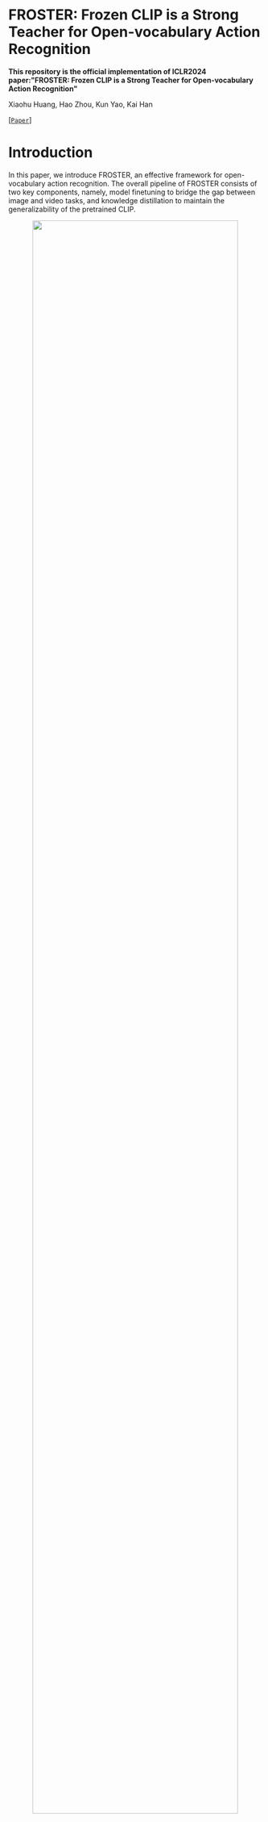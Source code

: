 # FROSTER: Frozen CLIP is a Strong Teacher for Open-vocabulary Action Recognition

**This repository is the official implementation of ICLR2024 paper:"FROSTER: Frozen CLIP is a Strong Teacher for Open-vocabulary Action Recognition"**

Xiaohu Huang, Hao Zhou, Kun Yao, Kai Han

 [[`Paper`]](https://openreview.net/pdf?id=zYXFMeHRtO)

# Introduction

In this paper, we introduce FROSTER, an effective framework for open-vocabulary action recognition. The overall pipeline of FROSTER consists of two key components, namely, model finetuning to bridge the gap between image and video tasks, and knowledge distillation to maintain the generalizability of the pretrained CLIP.

<div class="col-sm-12" align=center>
  <img src='figures/method.png' width="90%" height="90%">
</div>

# Performance

We conduct experiments on two open-vocabulary settings, i.e., base-to-novel and cross-dataset. FROSTER achieves state-of-the-art performance on both the two benchmarks.

<table>
    <tr>
        <th>Method</th>
        <th colspan='3'>K-400</th>
        <th colspan='3'>HMDB-51</th>
        <th colspan='3'>UCF-101</th>
        <th colspan='3'>SSv2</th>
    </tr>
    <tr>
        <th>-</th>
        <th>Base</th>
        <th>Novel</th>
        <th>HM</th>
        <th>Base</th>
        <th>Novel</th>
        <th>HM</th>
        <th>Base</th>
        <th>Novel</th>
        <th>HM</th>
        <th>Base</th>
        <th>Novel</th>
        <th>IMM</th>
    </tr>
    <tr>
        <th>FrozenCLIP</th>
        <th>$62.3$</th>
        <th>$53.4$</th>
        <th>$57.5$</th>
        <th>$53.3$</th>
        <th>$46.8$</th>
        <th>$49.8$</th>
        <th>$78.5$</th>
        <th>$63.6$</th>
        <th>$70.3$</th>
        <th>$4.9$</th>
        <th>$5.3$</th>
        <th>$5.1$</th>
    </tr>
    <tr>
        <th>ActionCLIP</th>
        <th>$61.0$</th>
        <th>$46.2$</th>
        <th>$52.6$</th>
        <th>$69.1$</th>
        <th>$37.3$</th>
        <th>$48.5$</th>
        <th>$90.1$</th>
        <th>$58.1$</th>
        <th>$70.7$</th>
        <th>$13.3$</th>
        <th>$10.1$</th>
        <th>$11.5$</th>
    </tr>
    <tr>
        <th>XCLIP</th>
        <th>$74.1$</th>
        <th>$56.4$</th>
        <th>$64.0$</th>
        <th>$69.4$</th>
        <th>$45.5$</th>
        <th>$55.0$</th>
        <th>$89.9$</th>
        <th>$58.9$</th>
        <th>$71.2$</th>
        <th>$8.5$</th>
        <th>$6.6$</th>
        <th>$7.4$</th>
    </tr>
    <tr>
        <th>VPT</th>
        <th>$69.7$</th>
        <th>$37.6$</th>
        <th>$48.8$</th>
        <th>$46.2$</th>
        <th>$16.0$</th>
        <th>$23.8$</th>
        <th>$90.5$</th>
        <th>$40.4$</th>
        <th>$55.8$</th>
        <th>$8.3$</th>
        <th>$5.3$</th>
        <th>$6.4$</th>
    </tr>
    <tr>
        <th>AIM †</th>
        <th>$74.6$</th>
        <th>$62.5$</th>
        <th>$68.0$</th>
        <th>$64.0$</th>
        <th>$51.6$</th>
        <th>$57.1$</th>
        <th>$89.8$</th>
        <th>$76.4$</th>
        <th>$82.6$</th>
        <th>$8.5$</th>
        <th>$7.9$</th>
        <th>$8.2$</th>
    </tr>
    <tr>
        <th>ST-Adapter †</th>
        <th>$73.6$</th>
        <th>$62.0$</th>
        <th>$67.3$</th>
        <th>$65.3$</th>
        <th>$48.9$</th>
        <th>$55.9$</th>
        <th>$85.5$</th>
        <th>$76.8$</th>
        <th>$80.9$</th>
        <th>$9.3$</th>
        <th>$8.4$</th>
        <th>$8.8$</th>
    </tr>
    <tr>
        <th>ViFi-CLIP</th>
        <th>$76.4$</th>
        <th>$61.1$</th>
        <th>$67.9$</th>
        <th>$\underline{73.8}$</th>
        <th>$\underline{53.3}$</th>
        <th>$\underline{61.9}$</th>
        <th>$92.9$</th>
        <th>$67.7$</th>
        <th>$78.3$</th>
        <th>$\underline{16.2}$</th>
        <th>$\underline{12.1}$</th>
        <th>$\underline{13.9}$</th>
    </tr>
    <tr>
        <th>OpenVCLIP</th>
        <th>$\underline{76.5}$</th>
        <th>$\underline{62.6}$</th>
        <th>$\underline{68.9}$</th>
        <th>$70.3$</th>
        <th>$50.4$</th>
        <th>$58.7$</th>
        <th>$\underline{94.8}$</th>
        <th>$\underline{77.5}$</th>
        <th>$\underline{85.3}$</th>
        <th>$16.0$</th>
        <th>$11.0$</th>
        <th>${13.0}$</th>
    </tr>
    <tr>
        <th>FROSTER (Ours)</th>
        <th>$\mathbf{77.8}$</th>
        <th>$\mathbf{64.3}$</th>
        <th>$\mathbf{70.4}$</th>
        <th>$\mathbf{74.1}$</th>
        <th>$\mathbf{58.0}$</th>
        <th>$\mathbf{65.1}$</th>
        <th>$\mathbf{95.3}$</th>
        <th>$\mathbf{80.0}$</th>
        <th>$\mathbf{\mathbf{87.0}}$</th>
        <th>$\mathbf{18.3}$</th>
        <th>$\mathbf{12.2}$</th>
        <th >$\mathbf{14.6}$</th>
    </tr>
</table>

Table 2: Performance comparison (Top1-Acc (%)) with the previous approaches under the cross-dataset evaluation protocol. All methods are based on CLIP ViT-B/16, except for ER-ZASR (TSM pre-trained on ImageNet-1k) and Text4Vis (ViT-L/14). UCF* and HMDB* indicate evaluating the full validation set, while UCF and HMDB denote evaluating across the three validation splits. The results of most other papers are taken from Open-VCLIP and ViFi-CLIP. † denotes the results are produced with our implementation.

<div align="center">
 
| Method | UCF* | UCF | HMDB* | HMDB | K-600 |
| :--- | :---: | :---: | :---: | :---: | :---: |
| **ER-ZASR** | - | $51.8 \pm 2.9$ | - | $35.3 \pm 4.6$ | $42.1 \pm 1.4$ |
| **Frozen CLIP** † | $74.2$ | $73.8 \pm 0.6$ | $46.3$ | $47.9 \pm 0.5$ | $68.1 \pm 1.1$ |
| **ActionCLIP** † | $77.4$ | $77.5 \pm 0.8$ | $48.0$ | $48.2 \pm 1.5$ | $62.5 \pm 1.2$ |
| **X-CLIP** | - | $72.0 \pm 2.3$ | - | $44.6 \pm 5.2$ | $65.2 \pm 0.4$ |
| **VPT** | - | $69.3 \pm 4.2$ | - | $44.3 \pm 2.2$ | $55.8 \pm 0.7$ |
| **Text4Vis**| $79.6$ | - | $49.8$ | - | $68.9 \pm 1.0$ |
| **AIM** †| $79.0$ | $79.4 \pm 1.0$ | $49.5$ | $50.3 \pm 0.8$ | $66.7 \pm 0.5$ |
| **ST-Adapter** †| $77.9$ | $77.6 \pm 0.7$ | $50.3$ | $51.1 \pm 0.6$ | $60.2 \pm 1.8$ |
| **Vita-CLIP**| - | $75.0 \pm 0.6$ | - | $48.6 \pm 0.6$ | $67.4 \pm 0.5$ |
| **ViFi-CLIP** | - | $76.8 \pm 0.7$ | - | $51.3 \pm 0.6$ | $71.2 \pm 1.0$ |
| **Open-VCLIP** | $\underline{83.5}$ | $\underline{83.4} \pm 1.2$ | $\underline{53.2}$ | $\underline{53.9} \pm 1.2$ | $\underline{73.0} \pm 0.8$ |
| **FROSTER (Ours)** | $\mathbf{85.0}$ | $\mathbf{84.8} \pm 1.1$ | $\mathbf{54.5}$ | $\mathbf{54.8} \pm 1.3$ | $\mathbf{74.8} \pm 0.9$ |

</div>


# Dependency

The main dependent packages include: PyTorch 1.11.0 and torchvision 0.12.0 and [`PySlowFast`](https://github.com/facebookresearch/SlowFast)

Detailed Installation instruction can be viewed in [`INSTALL.md`](https://github.com/VisAILab/froster/blob/main/INSTALL.md).

# Data Preparation

- **Kinetics-400.** 

  We obtained the compressed version Kinetics-400 dataset, where videos have been resized to 256, from the [`VoV3d Repo`](https://github.com/youngwanLEE/VoV3D/blob/main/DATA.md#kinetics- 
  400). The repository  provides the download link for the dataset:  [[`Kinetics-400 dataset link`](https://dl.dropbox.com/s/419u0zljf2brsbt/compress.tar.gz)]. After downloading and 
  extracting the data, you should rename the folders "train_256" and "val_256" to "train" and "val" respectively. Additionally, please note that the video "val/crossing_river/ZVdAl- 
  yh9m0.mp4" is invalid and needs to be replaced. You should download a new version of the video from [`here`](https://drive.google.com/file/d/15M07kKQlZEoVzUezppITSnICs83fch8A/view? 
  usp=share_link) and perform the replacement.

- **UCF-101.**

  We download UCF-101 dataset by the [`script`](https://github.com/open-mmlab/mmaction2/blob/main/tools/data/ucf101/download_videos.sh) provided by MMAction2.

- **HMDB-51.**

  We donwload HMDB-51 dataset by the [`script`](https://github.com/open-mmlab/mmaction2/blob/main/tools/data/hmdb51/download_videos.sh) provided by MMAction2.

- **Kinetics-600 testing.**

  Validation data of Kinetics-600 we used can be donwloaded from [`link`](https://pan.baidu.com/s/1d6wI-n3igMdE1rJ2xP2MsA?pwd=c5mu ).

# Checkpoint

The pre-trained models will be uploaded soon.

# Training

- **Base-to-Novel Setting**
The training scripts are in the **script/training/temporal_b16** folder. 
Please use `train_clip_B2N_hmdb.sh`, `train_clip_B2N_k400.sh`, `train_clip_B2N_ssv2.sh` and `train_clip_B2N_ucf.sh` for the training on HMDB51, K400, SSV2, and UCF101, respectively.

Below is the training script on k400, where you need to modify the `ROOT`, `CKPT`, `DATA.PATH_TO_DATA_DIR`, `DATA.PATH_PREFIX`, `DATA.INDEX_LABEL_MAPPING_FILE`  variables to fit the paths on your server. 

```bash
ROOT=/root/paddlejob/workspace/env_run/output/xiaohu/FROSTER
CKPT=/root/paddlejob/workspace/env_run/output/xiaohu/FROSTER

# TRAIN_FILE can be set as train_1.csv or train_2.csv or train_3.csv;

B2N_k400_file=B2N_k400
TRAIN_FILE=train_1.csv
VAL_FILE=val.csv
TEST_FILE=test.csv

cd $ROOT

TORCH_DISTRIBUTED_DEBUG=INFO python -W ignore -u tools/run_net.py \
  --cfg configs/Kinetics/TemporalCLIP_vitb16_8x16_STAdapter_K400.yaml \
  --opts DATA.PATH_TO_DATA_DIR $ROOT/zs_label_db/$B2N_k400_file \
  TRAIN_FILE $TRAIN_FILE \
  VAL_FILE $VAL_FILE \
  TEST_FILE $TEST_FILE \
  DATA.PATH_PREFIX /root/paddlejob/workspace/env_run/output/xiaohu/data/k400 \
  DATA.PATH_LABEL_SEPARATOR , \
  DATA.INDEX_LABEL_MAPPING_FILE /root/paddlejob/workspace/env_run/output/xiaohu/FROSTER/zs_label_db/$B2N_k400_file/train_rephrased.json \
  TRAIN.ENABLE True \
  OUTPUT_DIR $CKPT/basetraining/B2N_k400_froster \
  TRAIN.BATCH_SIZE 32 \
  TEST.BATCH_SIZE 240 \
  TEST.NUM_ENSEMBLE_VIEWS 3 \
  TEST.NUM_SPATIAL_CROPS 1 \
  NUM_GPUS 8 \
  SOLVER.MAX_EPOCH 12 \
  SOLVER.WARMUP_EPOCHS 2.0 \
  SOLVER.BASE_LR 3.33e-6 \
  SOLVER.WARMUP_START_LR 3.33e-8 \
  SOLVER.COSINE_END_LR 3.33e-8 \
  TRAIN.MIXED_PRECISION True \
  DATA.DECODING_BACKEND "pyav" \
  MODEL.NUM_CLASSES 200 \
  MIXUP.ENABLE False \
  AUG.ENABLE False \
  AUG.NUM_SAMPLE 1 \
  TRAIN.EVAL_PERIOD 1 \
  TRAIN.CHECKPOINT_PERIOD 1 \
  MODEL.LOSS_FUNC soft_cross_entropy \
  TRAIN.LINEAR_CONNECT_CLIMB False \
  TRAIN.CLIP_ORI_PATH /root/.cache/clip/ViT-B-16.pt \
  TRAIN.LINEAR_CONNECT_LOSS_RATIO 0.0 \
  MODEL.RAW_MODEL_DISTILLATION True \
  MODEL.KEEP_RAW_MODEL True \
  MODEL.DISTILLATION_RATIO 2.0
```

- **Cross-Dataset Setting**

The training script is also in the **script/training/temporal_b16** folder. 
Please use `train_clip.sh` for the training on K400, where you also need to modify the `ROOT`, `CKPT`, `DATA.PATH_TO_DATA_DIR`, `DATA.PATH_PREFIX`, `DATA.INDEX_LABEL_MAPPING_FILE`  variables to fit the paths on your server. 

# Average the models

To improve the generalizability of your model, after training, you can use `weight_average_tool.py` to average the models from different epochs. The source folder `source_dir` should be changed according to your saved path.

```
python weight_average_tool.py
```

# Evaluation

- **Base-to-Novel Setting**
  
Please use `hmdb_clip_B2N.sh`, `k400_clip_B2N.sh`, `ssv2_clip_B2N.sh` and `ucf_clip_B2N.sh` for the evaluation on HMDB51, K400, SSV2, and UCF101, respectively, where you need to modify the `ROOT`, `CKPT`, `DATA.PATH_TO_DATA_DIR`, `DATA.PATH_PREFIX`, `DATA.INDEX_LABEL_MAPPING_FILE` and `LOAD_CKPT_FILE`  variables to fit the paths on your server.

Below is the evaluation script for k400 dataset.

```bash
ROOT=/root/paddlejob/workspace/env_run/output/xiaohu/FROSTER
CKPT=/root/paddlejob/workspace/env_run/output/xiaohu/FROSTER/basetraining/B2N_k400_froster

OUT_DIR=$CKPT/testing
OAD_CKPT_FILE=/root/paddlejob/workspace/env_run/output/xiaohu/FROSTER/basetraining/B2N_k400_froster/wa_checkpoints/swa_2_22.pth

# TRAIN_FILE can be set as train_1.csv or train_2.csv or train_3.csv;
# TEST_FILE can be set as val.csv (base set) or test.csv (novel set).
# rephrased_file can be set as train_rephrased.json (base set) or test_rephrased.json (novel set)
B2N_k400_file=B2N_k400
TRAIN_FILE=train_1.csv
VAL_FILE=val.csv
TEST_FILE=val.csv
rephrased_file=train_rephrased.json

cd $ROOT

python -W ignore -u tools/run_net.py \
    --cfg configs/Kinetics/TemporalCLIP_vitb16_8x16_STAdapter_K400.yaml \
    --opts DATA.PATH_TO_DATA_DIR $ROOT/zs_label_db/$B2N_k400_file \
    TRAIN_FILE $TRAIN_FILE \
    VAL_FILE $VAL_FILE \
    TEST_FILE $TEST_FILE \
    DATA.PATH_PREFIX /root/paddlejob/workspace/env_run/output/xiaohu/data/k400 \
    DATA.PATH_LABEL_SEPARATOR , \
    DATA.INDEX_LABEL_MAPPING_FILE /root/paddlejob/workspace/env_run/output/xiaohu/FROSTER/zs_label_db/B2N_k400/$rephrased_file \
    TRAIN.ENABLE False \
    OUTPUT_DIR $OUT_DIR \
    TEST.BATCH_SIZE 480 \
    NUM_GPUS 8 \
    DATA.DECODING_BACKEND "pyav" \
    MODEL.NUM_CLASSES 200 \
    TEST.CUSTOM_LOAD True \
    TEST.CUSTOM_LOAD_FILE $LOAD_CKPT_FILE \
    TEST.SAVE_RESULTS_PATH temp.pyth \
    TEST.NUM_ENSEMBLE_VIEWS 3 \
    TEST.NUM_SPATIAL_CROPS 1 \
    TEST.PATCHING_MODEL False \
    TEST.PATCHING_RATIO $PATCHING_RATIO \
    TEST.CLIP_ORI_PATH ~/.cache/clip/ViT-B-16.pt \
    DATA_LOADER.NUM_WORKERS 4 \
```

- **Cross-Dataset Setting**

Please use `hmdb_clip.sh`, `ucf_clip.sh`, and `k600_clip.sh` for the evaluation on HMDB51, UCF101, and K600, respectively, where you need to modify the `ROOT`, `CKPT`, `DATA.PATH_TO_DATA_DIR`, `DATA.PATH_PREFIX`, `DATA.INDEX_LABEL_MAPPING_FILE` and `LOAD_CKPT_FILE`  variables to fit the paths on your server.

# Acknowledgement

This repository is built upon [`OpenVCLIP`](https://github.com/wengzejia1/Open-VCLIP), [`PySlowFast`](https://github.com/facebookresearch/SlowFast) and [`CLIP`](https://github.com/openai/CLIP). Thanks for those well-organized codebases.

# Citation

```
@inproceedings{
  huang2024froster,
  title={FROSTER: Frozen CLIP is a Strong Teacher for Open-Vocabulary Action Recognition},
  author={Xiaohu Huang and Hao Zhou and Kun Yao and Kai Han},
  booktitle={International Conference on Learning Representations},
  year={2024},
  url={https://openreview.net/pdf?id=zYXFMeHRtO}
}
```
